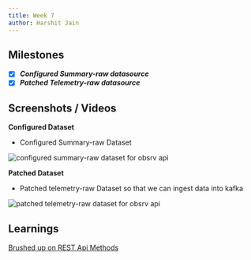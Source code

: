 ```yaml
---
title: Week 7
author: Harshit Jain
---
```


## Milestones
- [x]  ***Configured Summary-raw datasource***
- [x]  ***Patched Telemetry-raw datasource***

## Screenshots / Videos 

**Configured Dataset**

- Configured Summary-raw Dataset 

![configured summary-raw dataset for obsrv api](https://drive.google.com/uc?id=12iDt2nL43lCdSkYwg9pU5q7Op2np_nDS)

**Patched Dataset**

- Patched telemetry-raw Dataset so that we can ingest data into kafka

![patched telemetry-raw dataset for obsrv api](https://drive.google.com/uc?id=1XlLiCZCi9iJBQYTeV32g8yaXcPhhfMpF)


## Learnings

[Brushed up on REST Api Methods](https://www.geeksforgeeks.org/what-is-the-difference-between-put-post-and-patch-in-restful-api/)